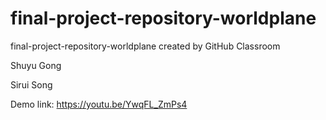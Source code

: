 # final-project-repository-worldplane
final-project-repository-worldplane created by GitHub Classroom

Shuyu Gong

Sirui Song

Demo link:
https://youtu.be/YwqFL_ZmPs4
